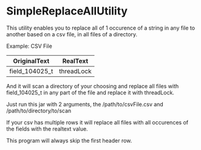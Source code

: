 # SimpleReplaceAllUtility

This utility enables you to replace all of 1 occurence of a string in any file to another based on a csv file, in all files of a directory. 

Example: CSV File 

| OriginalText        | RealText           | 
| ------------- |:-------------:|
| field_104025_t	| threadLock |

And it will scan a directory of your choosing and replace all files with field_104025_t in any part of the file
and replace it with threadLock. 

Just run this jar with 2 arguments, the /path/to/csvFile.csv and /path/to/directory/to/scan

If your csv has multiple rows it will replace all files with all occurences of the fields with the realtext value. 

This program will always skip the first header row. 
